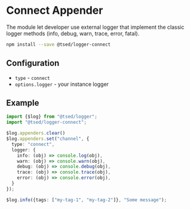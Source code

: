 # Connect Appender

The module let developer use external logger that implement the classic logger methods (info, debug, warn, trace, error, fatal).

```bash
npm install --save @tsed/logger-connect
```

## Configuration

- `type` - `connect`
- `options.logger` - your instance logger

## Example

```typescript
import {$log} from "@tsed/logger";
import "@tsed/logger-connect";

$log.appenders.clear()
$log.appenders.set("channel", {
  type: "connect",
  logger: {
    info: (obj) => console.log(obj),
    warn: (obj) => console.warn(obj),
    debug: (obj) => console.debug(obj),
    trace: (obj) => console.trace(obj),
    error: (obj) => console.error(obj),
  }
});

$log.info({tags: ["my-tag-1", "my-tag-2"]}, "Some message");
```
